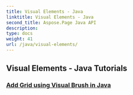 ```yaml
---
title: Visual Elements - Java
linktitle: Visual Elements - Java
second_title: Aspose.Page Java API
description: 
type: docs
weight: 41
url: /java/visual-elements/
---
```


## Visual Elements - Java Tutorials
### [Add Grid using Visual Brush in Java](./add-grid/)